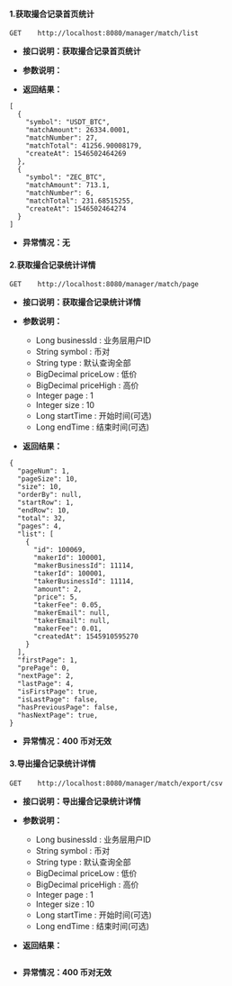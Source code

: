 #### 1.获取撮合记录首页统计

```
GET    http://localhost:8080/manager/match/list
```

* **接口说明：获取撮合记录首页统计**
* **参数说明：**

* **返回结果：**

```
[
  {
    "symbol": "USDT_BTC",
    "matchAmount": 26334.0001,
    "matchNumber": 27,
    "matchTotal": 41256.90008179,
    "createAt": 1546502464269
  },
  {
    "symbol": "ZEC_BTC",
    "matchAmount": 713.1,
    "matchNumber": 6,
    "matchTotal": 231.68515255,
    "createAt": 1546502464274
  }
]
```

* **异常情况：无**

#### 2.获取撮合记录统计详情

```
GET    http://localhost:8080/manager/match/page
```

* **接口说明：获取撮合记录统计详情**
* **参数说明：**

  * Long businessId : 业务层用户ID
  * String symbol : 币对
  * String type : 默认查询全部
  * BigDecimal priceLow : 低价
  * BigDecimal priceHigh : 高价
  * Integer page : 1
  * Integer size : 10
  * Long startTime : 开始时间\(可选\)
  * Long endTime : 结束时间\(可选\)

* **返回结果：**

```
{
  "pageNum": 1,
  "pageSize": 10,
  "size": 10,
  "orderBy": null,
  "startRow": 1,
  "endRow": 10,
  "total": 32,
  "pages": 4,
  "list": [
    {
      "id": 100069,
      "makerId": 100001,
      "makerBusinessId": 11114,
      "takerId": 100001,
      "takerBusinessId": 11114,
      "amount": 2,
      "price": 5,
      "takerFee": 0.05,
      "makerEmail": null,
      "takerEmail": null,
      "makerFee": 0.01,
      "createdAt": 1545910595270
    }
  ],
  "firstPage": 1,
  "prePage": 0,
  "nextPage": 2,
  "lastPage": 4,
  "isFirstPage": true,
  "isLastPage": false,
  "hasPreviousPage": false,
  "hasNextPage": true,
}
```

* **异常情况：400 币对无效**

#### 3.导出撮合记录统计详情

```
GET    http://localhost:8080/manager/match/export/csv
```

* **接口说明：导出撮合记录统计详情**
* **参数说明：**

  * Long businessId : 业务层用户ID
  * String symbol : 币对
  * String type : 默认查询全部
  * BigDecimal priceLow : 低价
  * BigDecimal priceHigh : 高价
  * Integer page : 1
  * Integer size : 10
  * Long startTime : 开始时间\(可选\)
  * Long endTime : 结束时间\(可选\)

* **返回结果：**

```

```

* **异常情况：400 币对无效**



